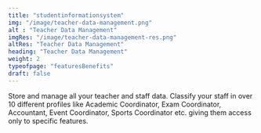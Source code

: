 ```yaml
---
title: "studentinformationsystem"
img: "/image/teacher-data-management.png"
alt : "Teacher Data Management"
imgRes: "/image/teacher-data-management-res.png"
altRes: "Teacher Data Management"
heading: "Teacher Data Management"
weight: 2
typeofpage: "featuresBenefits"
draft: false
---
```


Store and manage all your teacher and staff data. Classify your staff in over 10 different profiles like Academic Coordinator, Exam Coordinator, Accountant, Event Coordinator, Sports Coordinator etc. giving them access only to specific features.
  
